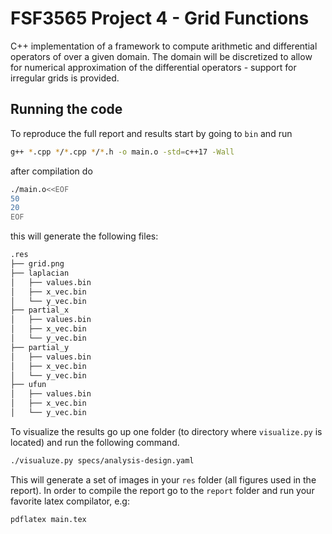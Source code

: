 # FSF3565 Project 4 - Grid Functions

C++ implementation of a framework to compute arithmetic and differential
operators of over a given domain. The domain will be discretized to allow for
numerical approximation of the differential operators - support for irregular
grids is provided.

## Running the code

To reproduce the full report and results start by going to ```bin``` and run

```sh
g++ *.cpp */*.cpp */*.h -o main.o -std=c++17 -Wall
```
after compilation do
```sh
./main.o<<EOF
50
20
EOF
```
this will generate the following files:
```sh
.res
├── grid.png
├── laplacian
│   ├── values.bin
│   ├── x_vec.bin
│   └── y_vec.bin
├── partial_x
│   ├── values.bin
│   ├── x_vec.bin
│   └── y_vec.bin
├── partial_y
│   ├── values.bin
│   ├── x_vec.bin
│   └── y_vec.bin
├── ufun
│   ├── values.bin
│   ├── x_vec.bin
│   └── y_vec.bin

```
To visualize the results go up one folder (to directory where ```visualize.py```
is located) and run the following command.

```sh
./visualuze.py specs/analysis-design.yaml
```
This will generate a set of images in your ```res``` folder (all figures used in
the report). In order to compile the report go to the ```report``` folder and
run your favorite latex compilator, e.g:
```sh
pdflatex main.tex
```
